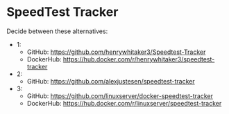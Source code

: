 # SpeedTest Tracker

Decide between these alternatives:

- 1:
    - GitHub: <https://github.com/henrywhitaker3/Speedtest-Tracker>
    - DockerHub: <https://hub.docker.com/r/henrywhitaker3/speedtest-tracker>
- 2:
    - GitHub: <https://github.com/alexjustesen/speedtest-tracker>
- 3:
    - GitHub: <https://github.com/linuxserver/docker-speedtest-tracker>
    - DockerHub: <https://hub.docker.com/r/linuxserver/speedtest-tracker>
